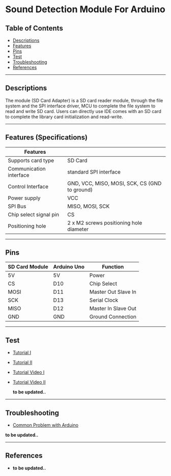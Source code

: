 # Sound Detection Module For Arduino

## Table of Contents

-   [Descriptions](#descriptions)
-   [Features](#features)
-   [Pins](#pins)
-   [Test](#test-code)
-   [Troubleshooting](#troubleshooting)
-   [References](#references)

---

## Descriptions

The module (SD Card Adapter) is a SD card reader module, through the file system and the SPI interface driver, MCU to complete the file system to read and write SD card.
Users can directly use IDE comes with an SD card to complete the library card initialization and read-write.

---

## Features (Specifications)

| Features                |                                               |
| ----------------------- | --------------------------------------------- |
| Supports card type      | SD Card                                       |
| Communication interface | standard SPI interface                        |
| Control Interface       | GND, VCC, MISO, MOSI, SCK, CS (GND to ground) |
| Power supply            | VCC                                           |
| SPI Bus                 | MISO, MOSI, SCK                               |
| Chip select signal pin  | CS                                            |
| Positioning hole        | 2 x M2 screws positioning hole diameter       |

---

## Pins

| SD Card Module | Arduino Uno | Function            |
| -------------- | ----------- | ------------------- |
| 5V             | 5V          | Power               |
| CS             | D10         | Chip Select         |
| MOSI           | D11         | Master Out Slave In |
| SCK            | D13         | Serial Clock        |
| MISO           | D12         | Master In Slave Out |
| GND            | GND         | Ground Connection   |

---

## Test

-   [Tutorial I](http://bit.ly/Guide-to-SD-Card-Module)
-   [Tutorial II](https://bit.ly/3tO48pk)
-   [Tutorial Video I](https://www.youtube.com/watch?v=finwzEU1CB0)
-   [Tutorial Video II](https://www.youtube.com/watch?v=oTXi6kYg0D4)

    **to be updated..**

---

## Troubleshooting

-   [Common Problem with Arduino](https://www.youtube.com/watch?v=9xsLfjCArX8)

**to be updated..**

---

## References

-   **to be updated..**
